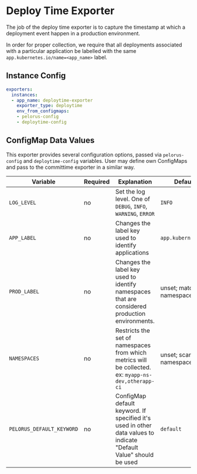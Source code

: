 # Deploy Time Exporter

The job of the deploy time exporter is to capture the timestamp at which a deployment event happen in a production environment.

In order for proper collection, we require that all deployments associated with a particular application be labelled with the same `app.kubernetes.io/name=<app_name>` label.

## Instance Config

```yaml
exporters:
  instances:
  - app_name: deploytime-exporter
    exporter_type: deploytime
    env_from_configmaps:
    - pelorus-config
    - deploytime-config
```

## ConfigMap Data Values

This exporter provides several configuration options, passed via `pelorus-config` and `deploytime-config` variables. User may define own ConfigMaps and pass to the committime exporter in a similar way.

| Variable                  | Required | Explanation                                                                                                       | Default Value                 |
|---------------------------|----------|-------------------------------------------------------------------------------------------------------------------|-------------------------------|
| `LOG_LEVEL`               | no       | Set the log level. One of `DEBUG`, `INFO`, `WARNING`, `ERROR`                                                     | `INFO`                        |
| `APP_LABEL`               | no       | Changes the label key used to identify applications                                                               | `app.kubernetes.io/name`      |
| `PROD_LABEL`              | no       | Changes the label key used to identify namespaces that are considered production environments.                    | unset; matches all namespaces |
| `NAMESPACES`              | no       | Restricts the set of namespaces from which metrics will be collected. ex: `myapp-ns-dev,otherapp-ci`              | unset; scans all namespaces   |
| `PELORUS_DEFAULT_KEYWORD` | no       | ConfigMap default keyword. If specified it's used in other data values to indicate "Default Value" should be used | `default`                     |
